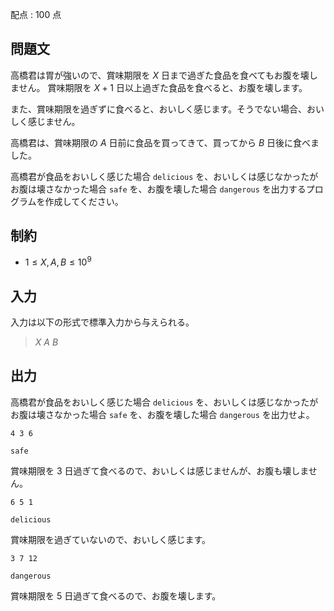 配点 : $100$ 点

## 問題文

高橋君は胃が強いので、賞味期限を $X$ 日まで過ぎた食品を食べてもお腹を壊しません。
賞味期限を $X+1$ 日以上過ぎた食品を食べると、お腹を壊します。

また、賞味期限を過ぎずに食べると、おいしく感じます。そうでない場合、おいしく感じません。

高橋君は、賞味期限の $A$ 日前に食品を買ってきて、買ってから $B$ 日後に食べました。

高橋君が食品をおいしく感じた場合 `delicious` を、おいしくは感じなかったがお腹は壊さなかった場合 `safe` を、お腹を壊した場合 `dangerous` を出力するプログラムを作成してください。

## 制約

- $1 \leq X,A,B \leq 10^9$

## 入力

入力は以下の形式で標準入力から与えられる。

> $X$ $A$ $B$

## 出力

高橋君が食品をおいしく感じた場合 `delicious` を、おいしくは感じなかったがお腹は壊さなかった場合 `safe` を、お腹を壊した場合 `dangerous` を出力せよ。

```input1
4 3 6
```

```output1
safe
```

賞味期限を $3$ 日過ぎて食べるので、おいしくは感じませんが、お腹も壊しません。

```input2
6 5 1
```

```output2
delicious
```

賞味期限を過ぎていないので、おいしく感じます。

```input3
3 7 12
```

```output3
dangerous
```

賞味期限を $5$ 日過ぎて食べるので、お腹を壊します。